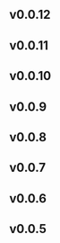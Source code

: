 v0.0.12
---

 
v0.0.11
---

 
v0.0.10
---

 
v0.0.9
---

 
v0.0.8
---

 
v0.0.7
---

 
v0.0.6
---

 
v0.0.5
---

 
